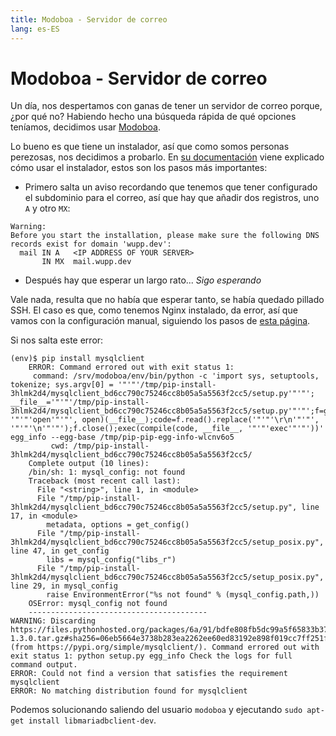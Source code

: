 ```yaml
---
title: Modoboa - Servidor de correo
lang: es-ES
---
```


# Modoboa - Servidor de correo

Un día, nos despertamos con ganas de tener un servidor de correo porque, ¿por qué no? Habiendo hecho una búsqueda rápida de qué opciones teníamos, decidimos usar [Modoboa](https://github.com/modoboa/modoboa). 

Lo bueno es que tiene un instalador, así que como somos personas perezosas, nos decidimos a probarlo. En [su documentación](https://modoboa.readthedocs.io/en/latest/installation.html) viene explicado cómo usar el instalador, estos son los pasos más importantes:
- Primero salta un aviso recordando que tenemos que tener configurado el subdominio para el correo, así que hay que añadir dos registros, uno `A` y otro `MX`:

```
Warning:
Before you start the installation, please make sure the following DNS records exist for domain 'wupp.dev':
  mail IN A   <IP ADDRESS OF YOUR SERVER>
       IN MX  mail.wupp.dev
```
- Después hay que esperar un largo rato... *Sigo esperando*

Vale nada, resulta que no había que esperar tanto, se había quedado pillado SSH. El caso es que, como tenemos Nginx instalado, da error, así que vamos con la configuración manual, siguiendo los pasos de [esta página](https://modoboa.readthedocs.io/en/latest/manual_installation/modoboa.html).

Si nos salta este error:
```
(env)$ pip install mysqlclient
    ERROR: Command errored out with exit status 1:
     command: /srv/modoboa/env/bin/python -c 'import sys, setuptools, tokenize; sys.argv[0] = '"'"'/tmp/pip-install-3hlmk2d4/mysqlclient_bd6cc790c75246cc8b05a5a5563f2cc5/setup.py'"'"'; __file__='"'"'/tmp/pip-install-3hlmk2d4/mysqlclient_bd6cc790c75246cc8b05a5a5563f2cc5/setup.py'"'"';f=getattr(tokenize, '"'"'open'"'"', open)(__file__);code=f.read().replace('"'"'\r\n'"'"', '"'"'\n'"'"');f.close();exec(compile(code, __file__, '"'"'exec'"'"'))' egg_info --egg-base /tmp/pip-pip-egg-info-wlcnv6o5
         cwd: /tmp/pip-install-3hlmk2d4/mysqlclient_bd6cc790c75246cc8b05a5a5563f2cc5/
    Complete output (10 lines):
    /bin/sh: 1: mysql_config: not found
    Traceback (most recent call last):
      File "<string>", line 1, in <module>
      File "/tmp/pip-install-3hlmk2d4/mysqlclient_bd6cc790c75246cc8b05a5a5563f2cc5/setup.py", line 17, in <module>
        metadata, options = get_config()
      File "/tmp/pip-install-3hlmk2d4/mysqlclient_bd6cc790c75246cc8b05a5a5563f2cc5/setup_posix.py", line 47, in get_config
        libs = mysql_config("libs_r")
      File "/tmp/pip-install-3hlmk2d4/mysqlclient_bd6cc790c75246cc8b05a5a5563f2cc5/setup_posix.py", line 29, in mysql_config
        raise EnvironmentError("%s not found" % (mysql_config.path,))
    OSError: mysql_config not found
    ----------------------------------------
WARNING: Discarding https://files.pythonhosted.org/packages/6a/91/bdfe808fb5dc99a5f65833b370818161b77ef6d1e19b488e4c146ab615aa/mysqlclient-1.3.0.tar.gz#sha256=06eb5664e3738b283ea2262ee60ed83192e898f019cc7ff251f4d05a564ab3b7 (from https://pypi.org/simple/mysqlclient/). Command errored out with exit status 1: python setup.py egg_info Check the logs for full command output.
ERROR: Could not find a version that satisfies the requirement mysqlclient
ERROR: No matching distribution found for mysqlclient
```

Podemos solucionando saliendo del usuario `modoboa` y ejecutando `sudo apt-get install libmariadbclient-dev`.